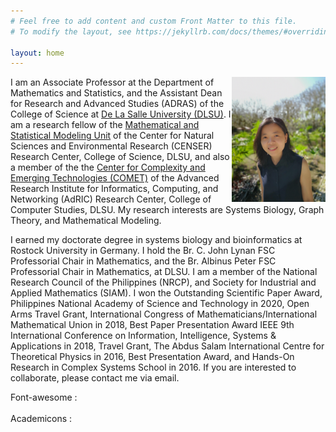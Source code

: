 ```yaml
---
# Feel free to add content and custom Front Matter to this file.
# To modify the layout, see https://jekyllrb.com/docs/themes/#overriding-theme-defaults

layout: home
---
```

<img src='./assets/profile.jpg' width='150' height='200' align='right' /> I am an Associate Professor at the Department of Mathematics and Statistics, and the Assistant Dean for Research and Advanced Studies (ADRAS) of the College of Science at [De La Salle University (DLSU)](https://www.dlsu.edu.ph/). I am a research fellow of the [Mathematical and Statistical Modeling Unit](https://www.dlsu.edu.ph/colleges/cos/departments/mathematics/mathematical-and-statistical-modeling-unit/) of the Center for Natural Sciences and Environmental Research (CENSER) Research Center, College of Science, DLSU, and also a member of the the [Center for Complexity and Emerging Technologies (COMET)](https://comet.dlsu.edu.ph/) of the Advanced Research Institute for Informatics, Computing, and Networking (AdRIC) Research Center, College of Computer Studies, DLSU. My research interests are Systems Biology, Graph Theory, and Mathematical Modeling.

I earned my doctorate degree in systems biology and bioinformatics at Rostock University in Germany. I hold the Br. C. John Lynan FSC Professorial Chair in Mathematics, and the Br. Albinus Peter FSC Professorial Chair in Mathematics, at DLSU. I am a member of the National Research Council of the Philippines (NRCP), and Society for Industrial and Applied Mathematics (SIAM). I won the Outstanding Scientific Paper Award, Philippines National Academy of Science and Technology in 2020, Open Arms Travel Grant, International Congress of Mathematicians/International Mathematical Union in 2018, Best Paper Presentation Award
IEEE 9th International Conference on Information, Intelligence, Systems & Applications in 2018, Travel Grant, The Abdus Salam International Centre for Theoretical Physics in 2016, Best Presentation Award, and Hands-On Research in Complex Systems School in 2016. If you are interested to collaborate, please contact me via email.

Font-awesome : <i class="fa fa-check"></i>
<br><br>
Academicons : <i class="ai ai-researchgate fa-3x"></i>
